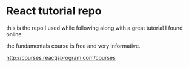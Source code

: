 # React tutorial repo

this is the repo I used while following along with a great tutorial I found online.

the fundamentals course is free and very informative.

http://courses.reactjsprogram.com/courses
